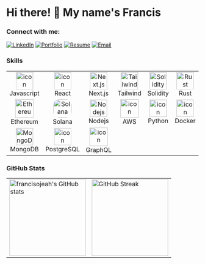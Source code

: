 # Hi there! 👋 My name's Francis


### Connect with me:
[![LinkedIn](https://img.shields.io/badge/-LinkedIn-0072b1?style=for-the-badge&logo=linkedin&logoColor=white)](https://www.linkedin.com/in/francis-okocha-ojeah)
[![Portfolio](https://img.shields.io/badge/-Portfolio-000000?style=for-the-badge&logo=vercel&logoColor=white)](https://francisojeah.vercel.app)
[![Resume](https://img.shields.io/badge/-Resume-4285F4?style=for-the-badge&logo=google-drive&logoColor=white)](https://francisojeah.vercel.app/resume)
[![Email](https://img.shields.io/badge/-Email-D14836?style=for-the-badge&logo=gmail&logoColor=white)](mailto:ojeahfrancis@gmail.com)

### Skills 

<table align="center">
  <tr>
    <td align="center" width="90">
      <img src="https://techstack-generator.vercel.app/js-icon.svg" alt="icon" width="45" height="45" />
      <br>Javascript
    </td>
    <td align="center" width="90">
      <img src="https://techstack-generator.vercel.app/react-icon.svg" alt="icon" width="45" height="45" />
      <br>React
    </td>
    <td align="center" width="90">
      <img src="https://skillicons.dev/icons?i=nextjs" width="45" height="45" alt="Next.js" />
      <br>Next.js
    </td>
    <td align="center" width="90">
      <img src="https://skillicons.dev/icons?i=tailwind" width="45" height="45" alt="Tailwind" />
      <br>Tailwind
    </td>
    <td align="center" width="90">
      <img src="https://skillicons.dev/icons?i=solidity" width="45" height="45" alt="Solidity" />
      <br>Solidity
    </td>
    <td align="center" width="90">
      <img src="https://skillicons.dev/icons?i=rust" width="45" height="45" alt="Rust" />
      <br>Rust
    </td>
  </tr>
  <tr>
    <td align="center" width="90">
      <img src="https://s2.coinmarketcap.com/static/img/coins/64x64/1027.png" width="48" height="48" alt="Ethereum" />
      <br>Ethereum
    </td>
    <td align="center" width="90">
      <img src="https://s2.coinmarketcap.com/static/img/coins/64x64/5426.png" width="48" height="48" style="border-radius: 15px;" alt="Solana" />
      <br>Solana
    </td>
    <td align="center" width="90">
      <img src="https://skillicons.dev/icons?i=nodejs" width="45" height="45" alt="Nodejs" />
      <br>Nodejs
    </td>
    <td align="center" width="90">
        <img src="https://techstack-generator.vercel.app/aws-icon.svg" alt="icon" width="48" height="48" />
      <br>AWS
    </td>
    <td align="center" width="90">
      <img src="https://techstack-generator.vercel.app/python-icon.svg" alt="icon" width="45" height="45" />
      <br>Python
    </td>
    <td align="center" width="90">
        <img src="https://techstack-generator.vercel.app/docker-icon.svg" alt="icon" width="45" height="45" />
      <br>Docker
    </td>
  </tr>
  <tr>
  <td align="center" width="90">
      <img src="https://skillicons.dev/icons?i=mongodb" width="45" height="45" alt="MongoDB" />
      <br>MongoDB
    </td>
    <td align="center" width="90">
      <img src="https://skillicons.dev/icons?i=postgres" alt="icon" width="45" height="45" />
      <br>PostgreSQL
    </td>
    <td align="center" width="90">
        <img src="https://techstack-generator.vercel.app/graphql-icon.svg" width="48" height="48" alt="icon" />
      <br>GraphQL
    </td>
  </tr>
</table> 

### GitHub Stats

<table>
  <tr>
    <td>
      <img height=200 src="https://github-readme-stats.vercel.app/api?username=francisojeah&include_all_commits=true&count_private=true&show_icons=true&line_height=20&title_color=7A7ADB&icon_color=2234AE&text_color=D3D3D3&bg_color=0,000000,130F40" alt="francisojeah's GitHub stats" />
    </td>
     <td>
       <a href="https://github.com/DenverCoder1/github-readme-streak-stats">
          <img height=200 src="https://github-readme-streak-stats-eight.vercel.app/?user=francisojeah&stroke=ffffff&background=1c1917&ring=84cc16&fire=84cc16&currStreakNum=ffffff&currStreakLabel=84cc16&sideNums=ffffff&sideLabels=ffffff&dates=ffffff" alt="GitHub Streak" />
      </a>
    </td>
  </tr>
</table>
